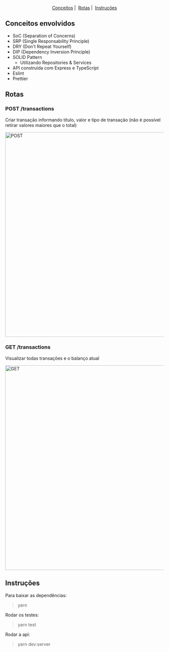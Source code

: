 <p align = "center">
   <a href="#conceitos-envolvidos">Conceitos</a>&nbsp;|&nbsp;
   <a href="#rotas">Rotas</a>&nbsp;|&nbsp;
   <a href="#instruções">Instruções</a>
</p>

## Conceitos envolvidos

* SoC (Separation of Concerns)
* SRP (Single Responsability Principle)
* DRY (Don't Repeat Yourself)
* DIP (Dependency Inversion Principle)
* SOLID Pattern
   * Utilizando Repositories & Services
* API construída com Express e TypeScript
* Eslint
* Prettier

## Rotas
### POST /transactions
Criar transação informando título, valor e tipo de transação (não é possível retirar valores maiores que o total)

<img alt="POST" src="https://i.ibb.co/JycQKkh/Sele-o-008.png" width="650px" />

### GET /transactions
Visualizar todas transações e o balanço atual

<img alt="GET" src="https://i.ibb.co/BzMm7Rb/Sele-o-009.png" width="650px" />

## Instruções

Para baixar as dependências:
> yarn

Rodar os testes:
> yarn test

Rodar a api:
> yarn dev:server
